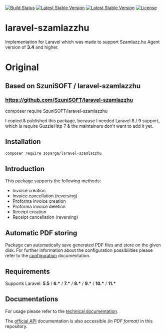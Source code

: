 [![Build Status](https://travis-ci.com/zoparga/laravel-szamlazzhu.svg?branch=master)](https://travis-ci.com/zoparga/laravel-szamlazzhu)
[![Latest Stable Version](https://poser.pugx.org/zoparga/laravel-szamlazzhu/version)](https://packagist.org/packages/zoparga/laravel-szamlazzhu)
[![Latest Stable Version](https://poser.pugx.org/zoparga/laravel-szamlazzhu/downloads)](https://packagist.org/packages/zoparga/laravel-szamlazzhu)
[![License](https://poser.pugx.org/zoparga/laravel-szamlazzhu/license)](https://packagist.org/packages/zoparga/laravel-szamlazzhu)

# laravel-szamlazzhu

Implementation for Laravel which was made to support Szamlazz.hu Agent version of **3.4** and higher.

# Original

## Based on SzuniSOFT / laravel-szamlazzhu

### https://github.com/SzuniSOFT/laravel-szamlazzhu

composer require SzuniSOFT/laravel-szamlazzhu

I copied & published this package, because I needed Laravel 8 / 9 support,
which is require GuzzleHttp 7 & the maintainers don't want to add it yet.

## Installation

```bash
composer require zoparga/laravel-szamlazzhu
```

## Introduction

This package supports the following methods:

- Invoice creation
- Invoice cancellation (reversing)
- Proforma invoice creation
- Proforma invoice deletion
- Receipt creation
- Receipt cancellation (reversing)

## Automatic PDF storing

Package can automatically save generated PDF files and store on the given disk. For further information about the configuration possibilities please refer to the [configuration](doc/technical/config.md) documentation.

## Requirements

Supports Laravel: **5.5** / **6.\*** / **7.\*** / **8.\*** / **9.\*** / **10.\*** / **11.\***

## Documentations

For usage please refer to the [technical documentation](doc/technical/documentation.md).

The [official API](doc/official/Technical_Documentation_invoicing.pdf) documentation is also accessible _(in PDF format)_ in this repository.
